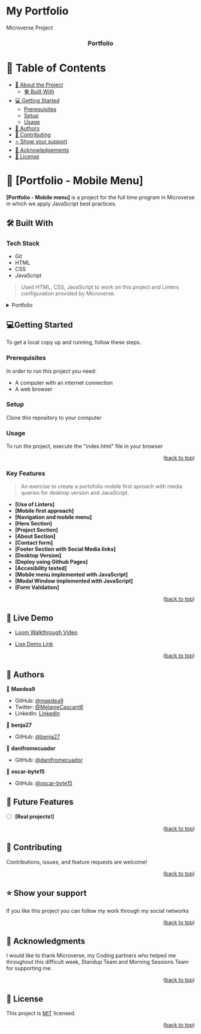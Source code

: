 # My Portfolio
Microverse Project
<a name="readme-top"></a>

<div align="center">
  
  <h3><b>Portfolio</b></h3>

</div>

# 📗 Table of Contents

- [📖 About the Project](#about-the-project)
  - [🛠 Built With](#built-with)
- [💻 Getting Started](#getting-started)
  - [Prerequisites](#prerequisites)
  - [Setup](#setup)
  - [Usage](#usage)
- [👥 Authors](#authors)
- [🤝 Contributing](#contributing)
- [⭐️ Show your support](#support)
- [🙏 Acknowledgements](#acknowledgements)
- [📝 License](#license)

# 📖 [Portfolio - Mobile Menu] <a name="about-project"></a>

**[Portfolio - Mobile menu]** is a project for the full time program in Microverse in which we apply JavaScript best practices.

## 🛠 Built With <a name="built-with"></a>

### Tech Stack <a name="tech-stack"></a>
+ Git
+ HTML
+ CSS
+ JavaScript

> Used HTML, CSS, JavaScript to work on this project and Linters configuration provided by Microverse. 

<details>
  <summary>Portfolio</summary>
  <ul>
    <li><a href=["(https://github.com/microverseinc/curriculum-html-css/blob/main/portfolio/sneak_peek.md">Linters Config</a></li>
  </ul>
</details>

## 💻Getting Started <a name="getting-started"></a>
To get a local copy up and running, follow these steps.
### Prerequisites
In order to run this project you need:
+ A computer with an internet connection
+ A web browser

### Setup
Clone this repository to your computer

### Usage
To run the project, execute the "index.html" file in your browser
<p align="right">(<a href="#readme-top">back to top</a>)</p>

### Key Features <a name="key-features"></a>

> An exercise to create a portofolio mobile first aproach with media queries for desktop version and JavaScript.

- **[Use of Linters]**
- **[Mobile first approach]**
- **[Navigation and mobile menu]**
- **[Hero Section]**
- **[Project Section]**
- **[About Section]**
- **[Contact form]**
- **[Footer Section with Social Media links]**
- **[Desktop Version]**
- **[Deploy using Github Pages]**
- **[Accesibility tested]**
- **[Mobile menu implemented with JavaScript]**
- **[Modal Window implemented with JavaScript]**
- **[Form Validation]**


<p align="right">(<a href="#readme-top">back to top</a>)</p>

## 🚀 Live Demo <a name="live-demo"></a>

- [Loom Walkthrough Video](https://www.loom.com/share/a2952b953c22406096cb32691fa38723)

- [Live Demo Link](https://maedea9.github.io/portfolio1/)

<p align="right">(<a href="#readme-top">back to top</a>)</p>

## 👥 Authors <a name="authors"></a>

👤 **Maedea9**

- GitHub: [@maedea9](https://github.com/Maedea9)
- Twitter: [@MelanieCascant6](https://twitter.com/MelanieCascant6)
- LinkedIn: [LinkedIn](https://www.linkedin.com/in/melanie-cascante-938a93228/)

👤 **benja27**

- GitHub: [@benja27](https://github.com/benja27)

👤 **danifromecuador**

- GitHub: [@danifromecuador](https://github.com/danifromecuador)

👤 **oscar-byte15**

- GitHub: [@oscar-byte15](https://github.com/oscar-byte15)


## 🔭 Future Features <a name="future-features"></a>

- [ ] **[Real projects!]**

<p align="right">(<a href="#readme-top">back to top</a>)</p>

## 🤝 Contributing <a name="contributing"></a>
Contributions, issues, and feature requests are welcome!

<p align="right">(<a href="#readme-top">back to top</a>)</p>

## ⭐️ Show your support <a name="support"></a>
If you like this project you can follow my work through my social networks

<p align="right">(<a href="#readme-top">back to top</a>)</p>

## 🙏 Acknowledgments <a name="acknowledgements"></a>

I would like to thank Microverse, my Coding partners who helped me throughout this difficult week, Standup Team and Morning Sessions Team for supporting me.


<p align="right">(<a href="#readme-top">back to top</a>)</p>

## 📝 License <a name="license"></a>

This project is [MIT](./LICENSE) licensed.

<p align="right">(<a href="#readme-top">back to top</a>)</p>
